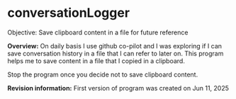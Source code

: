 # conversationLogger
Objective: Save clipboard content in a file for future reference

**Overview:**
On daily basis I use github co-pilot and I was exploring if I can save conversation history in a file that I can refer to later on. This program helps me to save content in a file that I copied in a clipboard.

Stop the program once you decide not to save clipboard content.

**Revision information:**
First version of program was created on Jun 11, 2025
